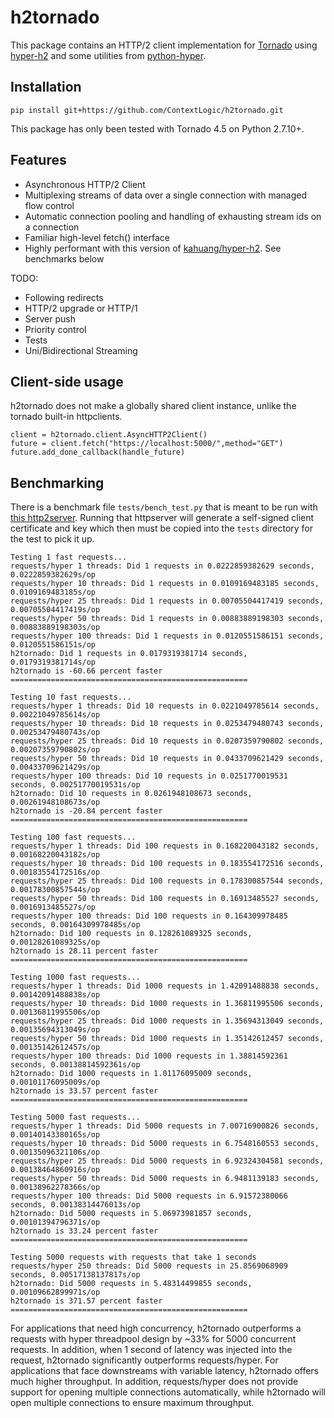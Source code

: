 h2tornado
=============

This package contains an HTTP/2 client implementation for
[Tornado](http://www.tornadoweb.org) using [hyper-h2](https://github.com/python-hyper/hyper-h2) and some utilities from [python-hyper](https://github.com/Lukasa/hyper).

Installation
------------

    pip install git+https://github.com/ContextLogic/h2tornado.git

This package has only been tested with Tornado 4.5 on Python 2.7.10+.

Features
--------
* Asynchronous HTTP/2 Client
* Multiplexing streams of data over a single connection with managed flow control
* Automatic connection pooling and handling of exhausting stream ids on a connection
* Familiar high-level fetch() interface
* Highly performant with this version of [kahuang/hyper-h2](https://github.com/kahuang/hyper-h2). See benchmarks below

TODO:
* Following redirects
* HTTP/2 upgrade or HTTP/1
* Server push
* Priority control
* Tests
* Uni/Bidirectional Streaming

Client-side usage
-----------------
h2tornado does not make a globally shared client instance, unlike the tornado built-in httpclients.

    client = h2tornado.client.AsyncHTTP2Client()
    future = client.fetch("https://localhost:5000/",method="GET")
    future.add_done_callback(handle_future)

Benchmarking
------------
There is a benchmark file `tests/bench_test.py` that is meant to be run with [this http2server](https://github.com/kahuang/simplehttp2server). Running that httpserver will generate a self-signed client certificate and key which then must be copied into the `tests` directory for the test to pick it up.

```
Testing 1 fast requests...
requests/hyper 1 threads: Did 1 requests in 0.0222859382629 seconds, 0.0222859382629s/op
requests/hyper 10 threads: Did 1 requests in 0.0109169483185 seconds, 0.0109169483185s/op
requests/hyper 25 threads: Did 1 requests in 0.00705504417419 seconds, 0.00705504417419s/op
requests/hyper 50 threads: Did 1 requests in 0.00883889198303 seconds, 0.00883889198303s/op
requests/hyper 100 threads: Did 1 requests in 0.0120551586151 seconds, 0.0120551586151s/op
h2tornado: Did 1 requests in 0.0179319381714 seconds, 0.0179319381714s/op
h2tornado is -60.66 percent faster
=====================================================

Testing 10 fast requests...
requests/hyper 1 threads: Did 10 requests in 0.0221049785614 seconds, 0.00221049785614s/op
requests/hyper 10 threads: Did 10 requests in 0.0253479480743 seconds, 0.00253479480743s/op
requests/hyper 25 threads: Did 10 requests in 0.0207359790802 seconds, 0.00207359790802s/op
requests/hyper 50 threads: Did 10 requests in 0.0433709621429 seconds, 0.00433709621429s/op
requests/hyper 100 threads: Did 10 requests in 0.0251770019531 seconds, 0.00251770019531s/op
h2tornado: Did 10 requests in 0.0261948108673 seconds, 0.00261948108673s/op
h2tornado is -20.84 percent faster
=====================================================

Testing 100 fast requests...
requests/hyper 1 threads: Did 100 requests in 0.168220043182 seconds, 0.00168220043182s/op
requests/hyper 10 threads: Did 100 requests in 0.183554172516 seconds, 0.00183554172516s/op
requests/hyper 25 threads: Did 100 requests in 0.178300857544 seconds, 0.00178300857544s/op
requests/hyper 50 threads: Did 100 requests in 0.16913485527 seconds, 0.0016913485527s/op
requests/hyper 100 threads: Did 100 requests in 0.164309978485 seconds, 0.00164309978485s/op
h2tornado: Did 100 requests in 0.128261089325 seconds, 0.00128261089325s/op
h2tornado is 28.11 percent faster
=====================================================

Testing 1000 fast requests...
requests/hyper 1 threads: Did 1000 requests in 1.42091488838 seconds, 0.00142091488838s/op
requests/hyper 10 threads: Did 1000 requests in 1.36811995506 seconds, 0.00136811995506s/op
requests/hyper 25 threads: Did 1000 requests in 1.35694313049 seconds, 0.00135694313049s/op
requests/hyper 50 threads: Did 1000 requests in 1.35142612457 seconds, 0.00135142612457s/op
requests/hyper 100 threads: Did 1000 requests in 1.38814592361 seconds, 0.00138814592361s/op
h2tornado: Did 1000 requests in 1.01176095009 seconds, 0.00101176095009s/op
h2tornado is 33.57 percent faster
=====================================================

Testing 5000 fast requests...
requests/hyper 1 threads: Did 5000 requests in 7.00716900826 seconds, 0.00140143380165s/op
requests/hyper 10 threads: Did 5000 requests in 6.7548160553 seconds, 0.00135096321106s/op
requests/hyper 25 threads: Did 5000 requests in 6.92324304581 seconds, 0.00138464860916s/op
requests/hyper 50 threads: Did 5000 requests in 6.9481139183 seconds, 0.00138962278366s/op
requests/hyper 100 threads: Did 5000 requests in 6.91572380066 seconds, 0.00138314476013s/op
h2tornado: Did 5000 requests in 5.06973981857 seconds, 0.00101394796371s/op
h2tornado is 33.24 percent faster
=====================================================

Testing 5000 requests with requests that take 1 seconds
requests/hyper 250 threads: Did 5000 requests in 25.8569068909 seconds, 0.00517138137817s/op
h2tornado: Did 5000 requests in 5.48314499855 seconds, 0.00109662899971s/op
h2tornado is 371.57 percent faster
=====================================================
```

For applications that need high concurrency, h2tornado outperforms a requests with hyper threadpool design by ~33% for 5000 concurrent requests. In addition, when 1 second of latency was injected into the request, h2tornado significantly outperforms requests/hyper. For applications that face downstreams with variable latency, h2tornado offers much higher throughput. In addition, requests/hyper does not provide support for opening multiple connections automatically, while h2tornado will open multiple connections to ensure maximum throughput.
